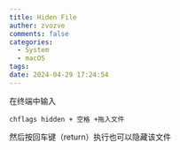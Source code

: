 ```yaml
---
title: Hiden File
auther: zvozve
comments: false
categories:
  - System
  - macOS
tags: 
date: 2024-04-29 17:24:54
---
```

在终端中输入

```shell
chflags hidden + 空格 +拖入文件
```

然后按回车键（return）执行也可以隐藏该文件